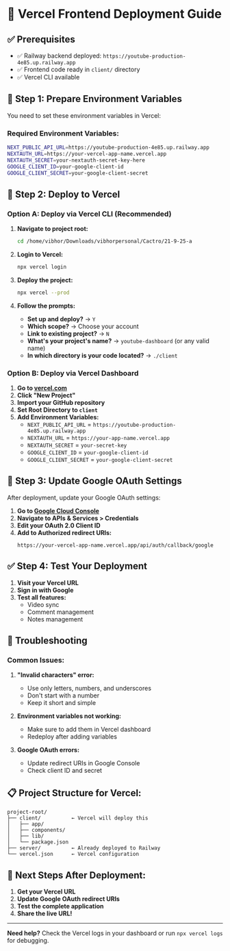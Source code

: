 # 🚀 Vercel Frontend Deployment Guide

## **✅ Prerequisites**
- ✅ Railway backend deployed: `https://youtube-production-4e85.up.railway.app`
- ✅ Frontend code ready in `client/` directory
- ✅ Vercel CLI available

## **🔧 Step 1: Prepare Environment Variables**

You need to set these environment variables in Vercel:

### **Required Environment Variables:**
```bash
NEXT_PUBLIC_API_URL=https://youtube-production-4e85.up.railway.app
NEXTAUTH_URL=https://your-vercel-app-name.vercel.app
NEXTAUTH_SECRET=your-nextauth-secret-key-here
GOOGLE_CLIENT_ID=your-google-client-id
GOOGLE_CLIENT_SECRET=your-google-client-secret
```

## **🚀 Step 2: Deploy to Vercel**

### **Option A: Deploy via Vercel CLI (Recommended)**

1. **Navigate to project root:**
   ```bash
   cd /home/vibhor/Downloads/vibhorpersonal/Cactro/21-9-25-a
   ```

2. **Login to Vercel:**
   ```bash
   npx vercel login
   ```

3. **Deploy the project:**
   ```bash
   npx vercel --prod
   ```

4. **Follow the prompts:**
   - **Set up and deploy?** → `Y`
   - **Which scope?** → Choose your account
   - **Link to existing project?** → `N`
   - **What's your project's name?** → `youtube-dashboard` (or any valid name)
   - **In which directory is your code located?** → `./client`

### **Option B: Deploy via Vercel Dashboard**

1. **Go to [vercel.com](https://vercel.com)**
2. **Click "New Project"**
3. **Import your GitHub repository**
4. **Set Root Directory to `client`**
5. **Add Environment Variables:**
   - `NEXT_PUBLIC_API_URL` = `https://youtube-production-4e85.up.railway.app`
   - `NEXTAUTH_URL` = `https://your-app-name.vercel.app`
   - `NEXTAUTH_SECRET` = `your-secret-key`
   - `GOOGLE_CLIENT_ID` = `your-google-client-id`
   - `GOOGLE_CLIENT_SECRET` = `your-google-client-secret`

## **🔧 Step 3: Update Google OAuth Settings**

After deployment, update your Google OAuth settings:

1. **Go to [Google Cloud Console](https://console.cloud.google.com)**
2. **Navigate to APIs & Services > Credentials**
3. **Edit your OAuth 2.0 Client ID**
4. **Add to Authorized redirect URIs:**
   ```
   https://your-vercel-app-name.vercel.app/api/auth/callback/google
   ```

## **✅ Step 4: Test Your Deployment**

1. **Visit your Vercel URL**
2. **Sign in with Google**
3. **Test all features:**
   - Video sync
   - Comment management
   - Notes management

## **🐛 Troubleshooting**

### **Common Issues:**

1. **"Invalid characters" error:**
   - Use only letters, numbers, and underscores
   - Don't start with a number
   - Keep it short and simple

2. **Environment variables not working:**
   - Make sure to add them in Vercel dashboard
   - Redeploy after adding variables

3. **Google OAuth errors:**
   - Update redirect URIs in Google Console
   - Check client ID and secret

## **📋 Project Structure for Vercel:**
```
project-root/
├── client/          ← Vercel will deploy this
│   ├── app/
│   ├── components/
│   ├── lib/
│   └── package.json
├── server/          ← Already deployed to Railway
└── vercel.json      ← Vercel configuration
```

## **🎯 Next Steps After Deployment:**

1. **Get your Vercel URL**
2. **Update Google OAuth redirect URIs**
3. **Test the complete application**
4. **Share the live URL!**

---

**Need help?** Check the Vercel logs in your dashboard or run `npx vercel logs` for debugging.
